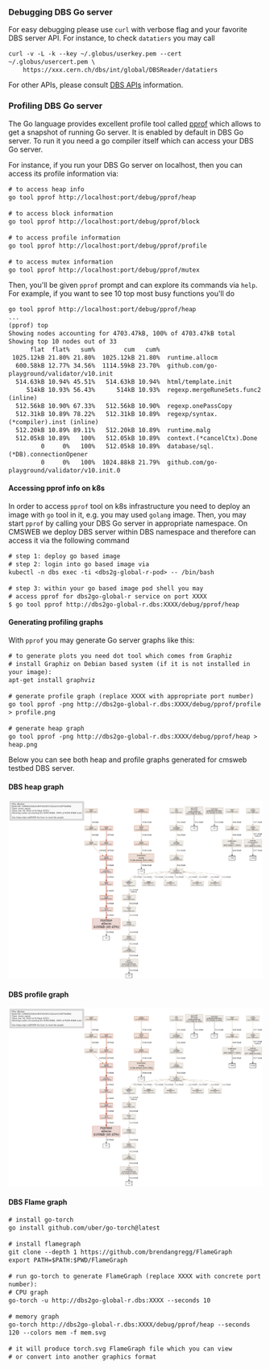 ### Debugging DBS Go server
For easy debugging please use `curl` with verbose flag and your favorite
DBS server API. For instance, to check `datatiers` you may call
```
curl -v -L -k --key ~/.globus/userkey.pem --cert ~/.globus/usercert.pem \
    https://xxx.cern.ch/dbs/int/global/DBSReader/datatiers
```
For other APIs, please consult [DBS APIs](apis.md) information.

### Profiling DBS Go server
The Go language provides excellent profile tool called
[pprof](https://go.dev/blog/pprof)
which allows to get a snapshot of running Go server. It is enabled by default
in DBS Go server. To run it you need a go compiler itself which can access
your DBS Go server.

For instance, if you run your DBS Go server on localhost, then you can access
its profile information via:
```
# to access heap info
go tool pprof http://localhost:port/debug/pprof/heap

# to access block information
go tool pprof http://localhost:port/debug/pprof/block

# to access profile information
go tool pprof http://localhost:port/debug/pprof/profile

# to access mutex information
go tool pprof http://localhost:port/debug/pprof/mutex
```
Then, you'll be given `pprof` prompt and can explore its commands via
`help`. For example, if you want to see 10 top most busy functions you'll do
```
go tool pprof http://localhost:port/debug/pprof/heap
...
(pprof) top
Showing nodes accounting for 4703.47kB, 100% of 4703.47kB total
Showing top 10 nodes out of 33
      flat  flat%   sum%        cum   cum%
 1025.12kB 21.80% 21.80%  1025.12kB 21.80%  runtime.allocm
  600.58kB 12.77% 34.56%  1114.59kB 23.70%  github.com/go-playground/validator/v10.init
  514.63kB 10.94% 45.51%   514.63kB 10.94%  html/template.init
     514kB 10.93% 56.43%      514kB 10.93%  regexp.mergeRuneSets.func2 (inline)
  512.56kB 10.90% 67.33%   512.56kB 10.90%  regexp.onePassCopy
  512.31kB 10.89% 78.22%   512.31kB 10.89%  regexp/syntax.(*compiler).inst (inline)
  512.20kB 10.89% 89.11%   512.20kB 10.89%  runtime.malg
  512.05kB 10.89%   100%   512.05kB 10.89%  context.(*cancelCtx).Done
         0     0%   100%   512.05kB 10.89%  database/sql.(*DB).connectionOpener
         0     0%   100%  1024.88kB 21.79%  github.com/go-playground/validator/v10.init.0
```

#### Accessing pprof info on k8s
In order to access `pprof` tool on k8s infrastructure you need to deploy
an image with `go` tool in it, e.g. you may used `golang` image. Then, you may
start `pprof` by calling your DBS Go server in appropriate namespace. On CMSWEB
we deploy DBS server within DBS namespace and therefore can access it via the
following command
```
# step 1: deploy go based image
# step 2: login into go based image via
kubectl -n dbs exec -ti <dbs2g-global-r-pod> -- /bin/bash

# step 3: within your go based image pod shell you may
# access pprof for dbs2go-global-r service on port XXXX
$ go tool pprof http://dbs2go-global-r.dbs:XXXX/debug/pprof/heap
```

#### Generating profiling graphs
With `pprof` you may generate Go server graphs like this:
```
# to generate plots you need dot tool which comes from Graphiz
# install Graphiz on Debian based system (if it is not installed in your image):
apt-get install graphviz

# generate profile graph (replace XXXX with appropriate port number)
go tool pprof -png http://dbs2go-global-r.dbs:XXXX/debug/pprof/profile > profile.png

# generate heap graph
go tool pprof -png http://dbs2go-global-r.dbs:XXXX/debug/pprof/heap > heap.png
```
Below you can see both heap and profile graphs generated for cmsweb testbed DBS
server.

#### DBS heap graph
![DBS Server heap](images/heap.png)

#### DBS profile graph
![DBS Server profile](images/heap.png)

#### DBS Flame graph
```
# install go-torch
go install github.com/uber/go-torch@latest

# install flamegraph
git clone --depth 1 https://github.com/brendangregg/FlameGraph
export PATH=$PATH:$PWD/FlameGraph

# run go-torch to generate FlameGraph (replace XXXX with concrete port number):
# CPU graph
go-torch -u http://dbs2go-global-r.dbs:XXXX --seconds 10

# memory graph
go-torch http://dbs2go-global-r.dbs:XXXX/debug/pprof/heap --seconds 120 --colors mem -f mem.svg

# it will produce torch.svg FlameGraph file which you can view
# or convert into another graphics format
```
